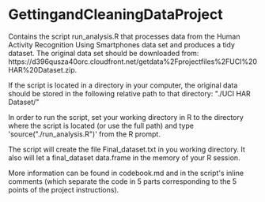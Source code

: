GettingandCleaningDataProject
=============================

<p> Contains the script run_analysis.R that processes data from the Human Activity Recognition Using Smartphones data set and produces a tidy dataset. The original data set should be downloaded from: https://d396qusza40orc.cloudfront.net/getdata%2Fprojectfiles%2FUCI%20HAR%20Dataset.zip.</p>

<p>If the script is located in a directory in your computer, the original data should be stored in the following relative path to that directory:  "./UCI HAR Dataset/"</p>

<p>In order to run the script, set your working directory in R to the directory where the script is located (or use the full path) and type 'source("./run_analysis.R")' from the R prompt. </p>

<p> The script will create the file Final_dataset.txt in you working directory. It also will let a final_dataset data.frame in the memory of your R session. </p>

<p> More information can be found in codebook.md and in the script's inline comments (which separate the code in 5 parts corresponding to the 5 points of the project instructions).</p>


